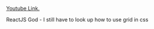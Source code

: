 [Youtube Link.](https://www.youtube.com/channel/UCB4DE1ebOwRV-Z1GBcf4l0A)

ReactJS God - I still have to look up how to use grid in css
